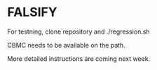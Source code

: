 # FALSIFY

For testning, clone repository and ./regression.sh

CBMC needs to be available on the path. 

More detailed instructions are coming next week. 
